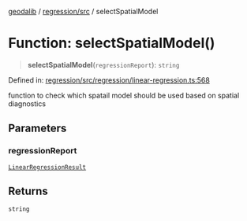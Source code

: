 [geodalib](../../../modules.md) / [regression/src](../index.md) / selectSpatialModel

# Function: selectSpatialModel()

> **selectSpatialModel**(`regressionReport`): `string`

Defined in: [regression/src/regression/linear-regression.ts:568](https://github.com/GeoDaCenter/geoda-lib/blob/9716a45cca9cf3b644d6187deeb842d47f2b7a3a/js/packages/regression/src/regression/linear-regression.ts#L568)

function to check which spatail model should be used based on spatial diagnostics

## Parameters

### regressionReport

[`LinearRegressionResult`](../type-aliases/LinearRegressionResult.md)

## Returns

`string`
